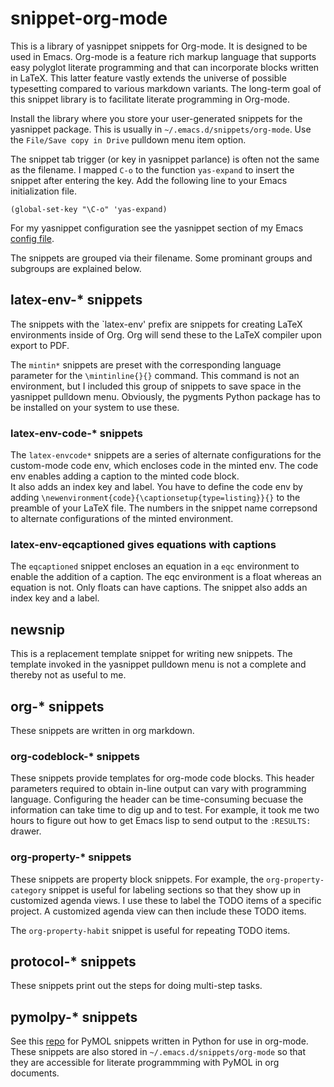 # snippet-org-mode

This is a library of yasnippet snippets for Org-mode.
It is designed to be used in Emacs.
Org-mode is a feature rich markup language that supports easy polyglot literate programming and that can incorporate blocks written in LaTeX.
This latter feature vastly extends the universe of possible typesetting compared to various markdown variants.
The long-term goal of this snippet library is to facilitate literate programming in Org-mode.

Install the library where you store your user-generated snippets for the yasnippet package. 
This is usually in `~/.emacs.d/snippets/org-mode`. 
Use the `File/Save copy in Drive` pulldown menu item option. 

The snippet tab trigger (or key in yasnippet parlance) is often not the same as the filename.
I mapped `C-o` to the function `yas-expand` to insert the snippet after entering the key.
Add the following line to your Emacs initialization file.

```elisp
(global-set-key "\C-o" 'yas-expand)
```

For my yasnippet configuration see the yasnippet section of my Emacs [config file](https://github.com/MooersLab/configorg/blob/main/config.org).

The snippets are grouped via their filename.
Some prominant groups and subgroups are explained below.

## latex-env-* snippets

The snippets with the `latex-env' prefix are snippets for creating LaTeX environments inside of Org. 
Org will send these to the LaTeX compiler upon export to PDF.

The `mintin*` snippets are preset with the corresponding language parameter for the `\mintinline{}{}` command. 
This command is not an environment, but I included this group of snippets to save space in the yasnippet pulldown menu. 
Obviously, the pygments Python package has to be installed on your system to use these.

### latex-env-code-* snippets

The `latex-envcode*` snippets are a series of alternate configurations for the custom-mode code env, which encloses code in the minted env. 
The code env enables adding a caption to the minted code block.  
It also adds an index key and label. 
You have to define the code env by adding `\newenvironment{code}{\captionsetup{type=listing}}{}` to the preamble of your LaTeX file. 
The numbers in the snippet name correpsond to alternate configurations of the minted environment.

### latex-env-eqcaptioned gives equations with captions

The `eqcaptioned` snippet encloses an equation in a `eqc` environment to enable the addition of a caption.
The eqc environment is a float whereas an equation is not.
Only floats can have captions.
The snippet also adds an index key and a label.

## newsnip

This is a replacement template snippet for writing new snippets.
The template invoked in the yasnippet pulldown menu is not a complete and thereby not as useful to me.

## org-* snippets

These snippets are written in org markdown.

### org-codeblock-* snippets

These snippets provide templates for org-mode code blocks.
This header parameters required to obtain in-line output can vary with programming language.
Configuring the header can be time-consuming becuase the information can take time to dig up and to test.
For example, it took me two hours to figure out how to get Emacs lisp to send output to the `:RESULTS:` drawer. 


### org-property-* snippets

These snippets are property block snippets.
For example, the `org-property-category` snippet is useful for labeling sections so that they show up in customized agenda views.
I use these to label the TODO items of a specific project. 
A customized agenda view can then include these TODO items.

The `org-property-habit` snippet is useful for repeating TODO items.

## protocol-* snippets

These snippets print out the steps for doing multi-step tasks.

## pymolpy-* snippets

See this [repo](https://github.com/MooersLab/orgpymolpysnips) for PyMOL snippets written in Python for use in org-mode.
These snippets are also stored in `~/.emacs.d/snippets/org-mode` so that they are accessible for literate programmming with PyMOL in org documents.
